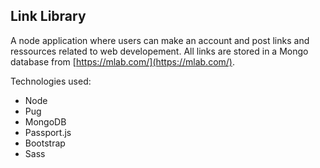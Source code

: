 ## Link Library

A node application where users can make an account and post links and ressources related to web developement.
All links are stored in a Mongo database from [https://mlab.com/](https://mlab.com/).

Technologies used:
* Node
* Pug
* MongoDB
* Passport.js
* Bootstrap
* Sass

